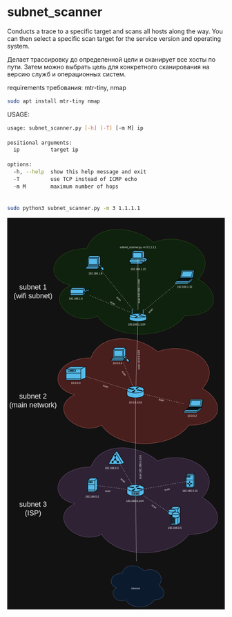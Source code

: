 # subnet_scanner
Conducts a trace to a specific target and scans all hosts along the way. You can then select a specific scan target for the service version and operating system.

Делает трассировку до определенной цели и сканирует все хосты по пути. Затем можно выбрать цель для конкретного сканирования на версию служб и операционных систем.

requirements требования: mtr-tiny, nmap
~~~bash
sudo apt install mtr-tiny nmap
~~~
USAGE:
~~~bash
usage: subnet_scanner.py [-h] [-T] [-m M] ip

positional arguments:
  ip          target ip

options:
  -h, --help  show this help message and exit
  -T          use TCP instead of ICMP echo
  -m M        maximum number of hops


sudo python3 subnet_scanner.py -m 3 1.1.1.1
~~~
![subnets](https://github.com/podsashe4nik/subnet_scanner/blob/main/subnets.drawio.png)
